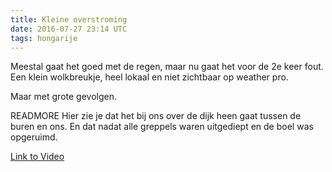 ```yaml
---
title: Kleine overstroming
date: 2016-07-27 23:14 UTC
tags: hongarije
---
```

Meestal gaat het goed met de regen, maar nu gaat het voor de 2e keer fout. Een klein wolkbreukje, heel lokaal en niet zichtbaar op weather pro.

Maar met grote gevolgen.

READMORE
Hier zie je dat het bij ons over de dijk heen gaat tussen de buren en ons. En dat nadat alle greppels waren uitgediept en de boel was opgeruimd.

[Link to Video](https://www.youtube.com/watch?v=PITOONefOYE)
